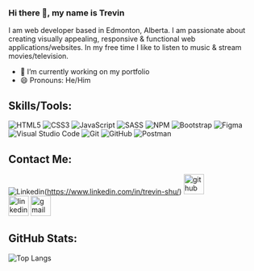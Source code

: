 ### Hi there 👋, my name is Trevin
I am web developer based in Edmonton, Alberta. I am passionate about creating visually appealing, responsive & functional web applications/websites. In my free time I like to listen to music & stream movies/television. 

- 🔭 I’m currently working on my portfolio 
- 😄 Pronouns: He/Him 

## Skills/Tools: 
![HTML5](https://img.shields.io/badge/html5-%23E34F26.svg?style=for-the-badge&logo=html5&logoColor=white) ![CSS3](https://img.shields.io/badge/css3-%231572B6.svg?style=for-the-badge&logo=css3&logoColor=white) ![JavaScript](https://img.shields.io/badge/javascript-%23323330.svg?style=for-the-badge&logo=javascript&logoColor=%23F7DF1E) ![SASS](https://img.shields.io/badge/SASS-hotpink.svg?style=for-the-badge&logo=SASS&logoColor=white) ![NPM](https://img.shields.io/badge/NPM-%23000000.svg?style=for-the-badge&logo=npm&logoColor=white) ![Bootstrap](https://img.shields.io/badge/bootstrap-%23563D7C.svg?style=for-the-badge&logo=bootstrap&logoColor=white) ![Figma](https://img.shields.io/badge/figma-%23F24E1E.svg?style=for-the-badge&logo=figma&logoColor=white) ![Visual Studio Code](https://img.shields.io/badge/Visual%20Studio%20Code-0078d7.svg?style=for-the-badge&logo=visual-studio-code&logoColor=white) ![Git](https://img.shields.io/badge/git-%23F05033.svg?style=for-the-badge&logo=git&logoColor=white) ![GitHub](https://img.shields.io/badge/github-%23121011.svg?style=for-the-badge&logo=github&logoColor=white) ![Postman](https://img.shields.io/badge/Postman-FF6C37?style=for-the-badge&logo=postman&logoColor=white) 

## Contact Me: 
![Linkedin](https://img.shields.io/badge/linkedin-%230077B5.svg?style=for-the-badge&logo=linkedin&logoColor=white)(https://www.linkedin.com/in/trevin-shu/)
[<img src='https://cdn.jsdelivr.net/npm/simple-icons@3.0.1/icons/github.svg' alt='github' height='40'>](https://github.com/trevinshu)  
[<img src='https://cdn.jsdelivr.net/npm/simple-icons@3.0.1/icons/linkedin.svg' alt='linkedin' height='40'>](https://www.linkedin.com/in/trevin-shu/)  [<img src='https://cdn.jsdelivr.net/npm/simple-icons@3.0.1/icons/gmail.svg' alt='gmail' height='40'>](trevinshu2008@gmail.com)  

## GitHub Stats: 

![Top Langs](https://github-readme-stats.vercel.app/api/top-langs/?username=trevinshu)
